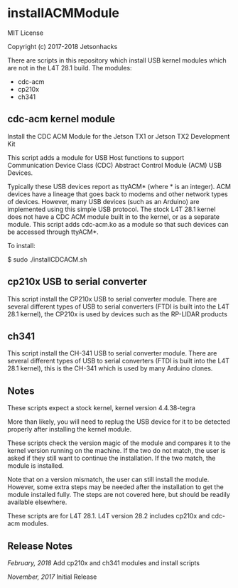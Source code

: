 # installACMModule
MIT License

Copyright (c) 2017-2018 Jetsonhacks

There are scripts in this repository which install USB kernel modules which are not in the L4T 28.1 build. The modules:

<ul><li>cdc-acm</li>
<li>cp210x</li>
<li>ch341</li>
</ul>

<h2>cdc-acm kernel module</h2>
Install the CDC ACM Module for the Jetson TX1 or Jetson TX2 Development Kit

This script adds a module for USB Host functions to support Communication Device Class (CDC) Abstract Control Module (ACM) USB Devices.

Typically these USB devices report as ttyACM* (where * is an integer). ACM devices have a lineage that goes back to modems and other network types of devices. However, many USB devices (such as an Arduino) are implemented using this simple USB protocol. The stock L4T 28.1 kernel does not have a CDC ACM module built in to the kernel, or as a separate module. This script adds cdc-acm.ko as a module so that such devices can be accessed through ttyACM*.

To install:

$ sudo ./installCDCACM.sh

<h2>cp210x USB to serial converter</h2>
This script install the CP210x USB to serial converter module. There are several different types of USB to serial converters (FTDI is built into the L4T 28.1 kernel), the CP210x is used by devices such as the RP-LIDAR products

<h2>ch341</h2>
This script install the CH-341 USB to serial converter module. There are several different types of USB to serial converters (FTDI is built into the L4T 28.1 kernel), this is the CH-341 which is used by many Arduino clones.


<h2>Notes</h2>
These scripts expect a stock kernel, kernel version 4.4.38-tegra

More than likely, you will need to replug the USB device for it to be detected properly after installing the kernel module.

These scripts check the version magic of the module and compares it to the kernel version running on the machine. If the two do not match, the user is asked if they still want to continue the installation. If the two match, the module is installed.

Note that on a version mismatch, the user can still install the module. However, some extra steps may be needed after the installation to get the module installed fully. The steps are not covered here, but should be readily available elsewhere.

These scripts are for L4T 28.1. L4T version 28.2 includes cp210x and cdc-acm modules.

<h2>Release Notes</h2>
<em>February, 2018</em>
Add cp210x and ch341 modules and install scripts

<em>November, 2017</em>
Initial Release


 
